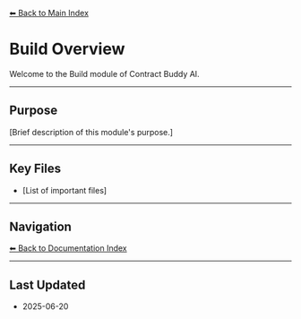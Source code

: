 [⬅ Back to Main Index](../../../INDEX.md#build)

# Build Overview

Welcome to the Build module of Contract Buddy AI.

---

## Purpose

[Brief description of this module's purpose.]

---

## Key Files

- [List of important files]

---

## Navigation

[⬅ Back to Documentation Index](../INDEX.md)

---

## Last Updated

- 2025-06-20